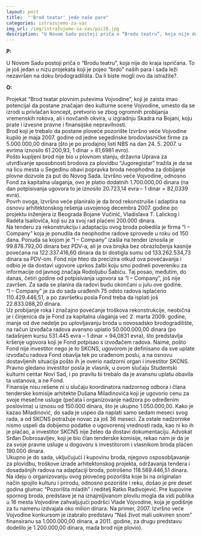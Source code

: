 ```yaml
---
layout: post
title:  "'Brod teatar' jede naše pare"
categories: istrazujemo-za-vas
img_url: /img/istražujemo-za-vas/pic26.jpg
description: "U Novom Sadu postoji priča o “Brodu teatru”, koja nije do kraja ispričana. To je još jedan u nizu projekata koji je pojeo “brdo” naših para i sada leži nezavršen na doku brodogradilišta. Da li biste mogli ovo da istražite?."
---
```


**P:**
<div class="justify">
U Novom Sadu postoji priča o “Brodu teatru”, koja nije do kraja ispričana. To je još jedan u nizu projekata koji je pojeo “brdo” naših para i sada leži nezavršen na doku brodogradilišta. Da li biste mogli ovo da istražite?. </div>


**O:**
<div class="justify">
Projekat “Brod teatar plovnim putevima Vojvodine”, koji je zaista imao potencijal da postane značajan deo kulturne scene Vojvodine, umesto da se izrodi u privlačan koncept, pretvorio se zbog ogromnih probijanja vremenskih rokova, ali i novčanih okvira, u izgradnju Skadra na Bojani, koju prate i izvesne pravne i finansijske nepravilnosti.<br/>
Brod koji je trebalo da postane ploveće pozorište Izvršno veće Vojvodine kupilo je maja 2007. godine od jedne segedinske brodovlasničke firme za 5.000.000,00 dinara (što je po prodajnoj listi NBS na dan 24. 5. 2007. u evrima iznosilo 61.200,93, 1 dinar = 81,6981 evro).<br/>
Pošto kupljeni brod nije bio u plovnom stanju, državna Uprava za utvrđivanje sposobnosti brodova za plovidbu “Jugoregistar” tražila je da se na licu mesta u Segedinu obavi popravka broda neophodna za dobijanje plovne dozvole za put do Novog Sada. Izvršno veće Vojvodine, odnosno Fond za kapitalna ulaganja, ovo je platio dodatnih 1.700.000,00 dinara (na dan potpisivanja ugovora to je iznosilo 20.723,14 evra – 1 dinar = 82,0339 evra).<br/>
Povrh ovoga, Izvršno veće planiralo je da brod rekonstruiše i adaptira na osnovu arhitektonskog rešenja usvojenog decembra 2007. godine po projektu inženjera iz Beograda Bojane Vučinić, Vladislava T. Lalickog i Radeta Isailovića, koji su za svoj rad plaćeni 200.000 dinara.<br/>
Na tenderu za rekonstrukciju i adaptaciju ovog broda pobedila je firma “I – Company” koja je ponudila da neophodne radove sprovede u roku od 150 dana. Ponuda sa kojom je “I – Company” izašla na tender iznosila je 99.878.792,00 dinara bez PDV-a, ali je ova brojka bez obrazloženja kasnije povećana na 122.337.416,60 dinara da bi dostigla sumu od 133.262.534,73 dinara sa PDV-om. Fond nije hteo da precizira otkud ova povećavanja i odbio je da dostavi ugovore uprkos žalbi koju smo podneli povereniku za informacije od javnog značaja Rodoljubu Šabiću. Taj posao, međutim, do danas, četiri godine od potpisivanja ugovora sa “I – Company”, još nije završen. Za sada se planira da radovi budu okončani u julu ove godine.<br/>
“I – Company” je za do sada urađenih 75 odsto radova isplaćeno 110.429.446,51, a po završetku posla Fond treba da isplati još 22.833.088,20 dinara.<br/>
Uz probijanje roka i značajno povećanje troškova rekonstrukcije, neobična je i činjenica da je Fond za kapitalna ulaganja već 2. marta 2009. godine, manje od dve nedelje po uplovljavanju broda u novosadsko brodogradilište, na račun izvođača radova avansno uplatio 50.000.000,00 dinara (po tadašnjem kursu 531.445 evra – 1 dinar = 94,0831 evra), što predstavlja kršenje ugovora koji je Fond potpisao s izvođačem radova. Naime, pošto Fond nije investitor nego je to SKCNS, ugovorom je definisano da sve uplate izvođaču radova Fond obavlja tek po urađenom poslu, a na osnovu dostavljenih situacija pošto ih je overio nadzorni organ i investitor SKCNS. Pravno gledano investitor posla je vlasnik, u ovom slučaju Studentski kulturni centar Novi Sad, i po pravilu bi trebalo da je avansnu uplatu obavila ta ustanova, a ne Fond.<br/>
Finansije nisu rešene ni u slučaju koordinatora nadzornog odbora i člana tenderske komisije arhitekte Dušana Miladinovića koji je ugovorio cenu za svoje mesečne usluge (pečata i organizovanje nadzora po određenim poslovima) u iznosu od 150.000 dinara, što je ukupno 1.050.000,00. Kako je kazao Miladinović, do sada je uspeo da naplati samo sedam meseci svog rada, a od SKCNS potražuje novac za još 36 meseci. Za ostale nadzornike nismo uspeli da dobijemo podatke o ugovorenoj vrednosti rada, kao ni ko ih je plaćao, a investitor SKCNS nije želeo da dostavi dokumentaciju. Advokat Srđan Dobrosavljev, koji je bio član tenderske komisije, rekao nam je da je za svoje pravne usluge u dogovoru s investitorom i vlasnikom broda plaćen 190.000 dinara.<br/>
Ukupno je do sada, uključujući i kupovinu broda, njegovo osposobljavanje za plovidbu, troškove izrade arhitektonskog projekta, održavanja tendera i dosadašnjih radova na adaptaciji broda, potrošeno 118.569.446,51 dinara.<br/>
Na ideju o organizovanju ovog plovećeg pozorišta koje bi na originalan način spojilo kulturu i prirodu, odnosno pozorište i reku, došao je pre deset godina glumac “Pozorišta mladih” i reditelj Ratko Radivojević. Pre kupovine spornog broda, predstave je na iznajmljivanom plovilu mogla da vidi publika u 16 mesta Vojvodine zahvaljujući podršci Vlade Vojvodine, koja je godišnje za tu namenu izdvajala oko milion dinara. Na primer, 2007. Izvršno veće Vojvodine konkursom je izabralo predstavu “Naš život mali uokviren snom” finansiranu sa 1.000.000,00 dinara, a 2011. godine, za drugu predstavu dodelilo je 1.200.000,00 dinara, mada brod nije plovio).<br/>
</div>